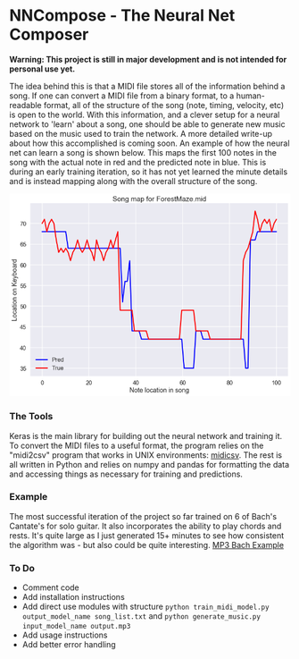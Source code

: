 # NNCompose - The Neural Net Composer

**Warning: This project is still in major development and is not intended for
personal use yet.**

The idea behind this is that a MIDI file stores all of the information behind
a song. If one can convert a MIDI file from a binary format, to a
human-readable format, all of the structure of the song (note, timing,
velocity, etc) is open to the world. With this information, and a clever setup
for a neural network to 'learn' about a song, one should be able to generate
new music based on the music used to train the network. A more detailed
write-up about how this accomplished is coming soon. An example of how the
neural net can learn a song is shown below. This maps the first 100 notes in
the song with the actual note in red and the predicted note in blue. This is
during an early training iteration, so it has not yet learned the minute
details and is instead mapping along with the overall structure of the song.


![Song Map](images/song_map_demo.png)

### The Tools

Keras is the main library for building out the neural network and training it.
To convert the MIDI files to a useful format, the program relies on the
"midi2csv" program that works in UNIX environments:
[midicsv](http://www.fourmilab.ch/webtools/midicsv/). The rest is all written
in Python and relies on numpy and pandas for formatting the data and accessing
things as necessary for training and predictions. 

### Example

The most successful iteration of the project so far trained on 6 of Bach's
Cantate's for solo guitar. It also incorporates the ability to play chords and
rests.
It's quite large as I just generated 15+ minutes to see how consistent the
algorithm was - but also could be quite interesting. [MP3 Bach
Example](http://zwmiller.com/projects/Bach_Cantate_BWV20_NNCompose.mp3)


### To Do

* Comment code
* Add installation instructions
* Add direct use modules with structure `python train_midi_model.py
output_model_name song_list.txt` and `python generate_music.py input_model_name output.mp3`
* Add usage instructions
* Add better error handling

